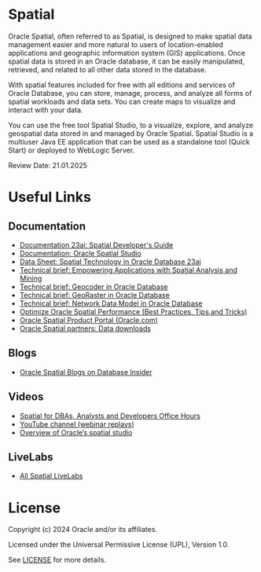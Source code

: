 # Spatial

Oracle Spatial, often referred to as Spatial, is designed to make spatial data management easier and more natural to users of location-enabled applications and geographic information system 
(GIS) applications. Once spatial data is stored in an Oracle database, it can be easily manipulated, retrieved, and related to all other data stored in the database.

With spatial features included for free with all editions and services of Oracle Database, you can store, manage, process, and analyze all forms of spatial workloads and data sets. You can create maps to visualize and interact with your data. 

You can use the free tool Spatial Studio, to a visualize, explore, and analyze geospatial data stored in and managed by Oracle Spatial. Spatial Studio is a multiuser Java EE application that can be used as a standalone tool (Quick Start) or deployed to WebLogic Server.

Review Date: 21.01.2025

# Useful Links

## Documentation  
 
 - [Documentation 23ai: Spatial Developer's Guide](https://docs.oracle.com/en/database/oracle/oracle-database/23/spatl/index.html)
 - [Documentation: Oracle Spatial Studio](https://docs.oracle.com/en/database/oracle/spatial-studio/index.html)
 - [Data Sheet: Spatial Technology in Oracle Database 23ai](https://www.oracle.com/a/tech/docs/oracle-spatial-data-sheet.pdf)
 - [Technical brief: Empowering Applications with Spatial Analysis and Mining](https://download.oracle.com/otndocs/products/spatial/pdf/19c_Empowering_Applications_with_Spatial_Analysis_and_Mining.pdf)
 - [Technical brief: Geocoder in Oracle Database](https://www.oracle.com/a/tech/docs/geocoder-2021.pdf)
 - [Technical brief: GeoRaster in Oracle Database](https://www.oracle.com/a/tech/docs/georaster-2021.pdf)
 - [Technical brief: Network Data Model in Oracle Database](https://www.oracle.com/a/tech/docs/ndm21c.pdf)
 - [Optimize Oracle Spatial Performance (Best Practices, Tips,and Tricks)](https://www.oracle.com/de/a/ocom/docs/database/spatial-performance-and-best-practices.pdf)
 - [Oracle Spatial Product Portal (Oracle.com)](https://www.oracle.com/database/spatial/)
 - [Oracle Spatial partners: Data downloads](https://www.oracle.com/database/technologies/spatial-partners-data/)

## Blogs

- [Oracle Spatial Blogs on Database Insider](https://blogs.oracle.com/database/category/db-spatial)

## Videos

- [Spatial for DBAs, Analysts and Developers Office Hours](https://asktom.oracle.com/ords/r/tech/catalog/series-landing-page?p5_oh_id=7761)
- [YouTube channel (webinar replays)](https://www.youtube.com/@oraclespatialandoraclegraph)
- [Overview of Oracle’s spatial studio](https://youtu.be/rJiIQM-rF5c)

## LiveLabs

- [All Spatial LiveLabs](https://bit.ly/SpatialLiveLabs)

# License

Copyright (c) 2024 Oracle and/or its affiliates.

Licensed under the Universal Permissive License (UPL), Version 1.0.

See [LICENSE](https://github.com/oracle-devrel/technology-engineering/blob/main/LICENSE) for more details.

